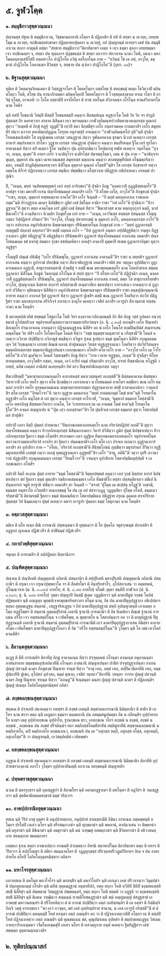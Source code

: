 <h1>๕. จูฬวโคฺค</h1>
<h3>๑. สมฺมุขีภาวสุตฺตวณฺณนา</h3>
<p> ปญฺจมสฺส  ปฐเม ติ สมฺมุขีภาเวน, วิชฺชมานตายาติ อโตฺถฯ ติ ปฎิลภติฯ ติ ยทิ หิ สทฺธา น ภเวยฺย, เทยฺยธโมฺม น ภเวยฺย, ทกฺขิเณยฺยสงฺขาตา ปฎิคฺคาหกปุคฺคลา น ภเวยฺยุํ, กถํ ปุญฺญกมฺมํ กเรยฺยฯ เตสํ ปน สมฺมุขีภาเวน สกฺกา กาตุนฺติ ตสฺมา ‘‘สทฺธาย สมฺมุขีภาวา’’ติอาทิมาหฯ เอตฺถ จ เทฺว  ธมฺมา สุลภา เทยฺยธมฺมา เจว ทกฺขิเณยฺยา จ, สทฺธา ปน ทุลฺลภาฯ ปุถุชฺชนสฺส หิ สทฺธา อถาวรา ปทวาเรน นานา โหติ, เตเนว มหาโมคฺคลฺลานสทิโสปิ อคฺคสาวโก ปาฎิโภโค ภวิตุํ อสโกฺกโนฺต อาห – ‘‘ทฺวินฺนํ โข เต อหํ, อาวุโส, ธมฺมานํ ปาฎิโภโค โภคานญฺจ ชีวิตสฺส จ, สทฺธาย ปน ตฺวํเยว ปาฎิโภโค’’ติ (อุทา. ๑๘)ฯ</p>


<h3>๒. ติฐานสุตฺตวณฺณนา</h3>
<p> ทุติเย ติ วิคตมจฺฉริยมเลนฯ ติ วิสฺสฎฺฐจาโคฯ ติ โธตหโตฺถฯ อสฺสโทฺธ หิ สตกฺขตฺตุํ หเตฺถ โธวิตฺวาปิ มลินหโตฺถว โหติ, สโทฺธ ปน ทานาภิรตตฺตา มลินหโตฺถปิ โธตหโตฺถวฯ ติ  โวสฺสคฺคสงฺขาเต ทาเน รโตฯ ติ ยาจิตุํ ยุโตฺต, ยาจเกหิ วา โยโค อสฺสาติปิ ยาจโยโคฯ ติ ทานํ ททโนฺต สํวิภาคญฺจ กโรโนฺต ทานสํวิภาครโต นาม โหติฯ</p>


<p>นฺติ ทสปิ โยชนานิ วีสมฺปิ ติํสมฺปิ โยชนสตมฺปิ คนฺตฺวา สีลสมฺปเนฺน ทฎฺฐุกาโม โหติ  วิย  วิย จฯ ปาฎลิปุตฺตสฺส กิร นครทฺวาเร สาลาย นิสินฺนา เทฺว พฺราหฺมณา กาฬวลฺลิมณฺฑปวาสิมหานาคเตฺถรสฺส คุณกถํ สุตฺวา ‘‘อเมฺหหิ ตํ ภิกฺขุํ ทฎฺฐุํ วฎฺฎตี’’ติ เทฺวปิ ชนา นิกฺขมิํสุฯ เอโก อนฺตรามเคฺค กาลมกาสิฯ เอโก สมุทฺทตีรํ ปตฺวา นาวาย มหาติตฺถปฎฺฎเน โอรุยฺห อนุราธปุรํ  อาคนฺตฺวา ‘‘กาฬวลฺลิมณฺฑโป กุหิ’’นฺติ ปุจฺฉิฯ โรหณชนปเทติฯ โส อนุปุเพฺพน เถรสฺส วสนฎฺฐานํ ปตฺวา จูฬนครคาเม ธุรฆเร นิวาสํ คเหตฺวา เถรสฺส อาหารํ สมฺปาเทตฺวา ปาโตว วุฎฺฐาย เถรสฺส วสนฎฺฐานํ ปุจฺฉิตฺวา คนฺตฺวา ชนปริยเนฺต ฐิโต เถรํ ทูรโตว อาคจฺฉนฺตํ ทิสฺวา สกิํ ตเตฺถว ฐิโต วนฺทิตฺวา ปุน อุปสงฺกมิตฺวา โคปฺผเกสุ ทฬฺหํ คเหตฺวา วนฺทโนฺต ‘‘อุจฺจา, ภเนฺต, ตุเมฺห’’ติ อาหฯ เถโร จ นาติอุโจฺจ นาติรโสฺส ปมาณยุโตฺตว, เตน นํ ปุน อาห – ‘‘นาติอุจฺจา ตุเมฺห, ตุมฺหากํ  ปน คุณา เมจกวณฺณสฺส สมุทฺทสฺส มตฺถเกน คนฺตฺวา สกลชมฺพุทีปตลํ อโชฺฌตฺถริตฺวา คตา, อหมฺปิ ปาฎลิปุตฺตนครทฺวาเร นิสิโนฺน ตุมฺหากํ คุณกถํ อโสฺสสิ’’นฺติฯ โส เถรสฺส ภิกฺขาหารํ ทตฺวา อตฺตโน ติจีวรํ ปฎิยาเทตฺวา เถรสฺส สนฺติเก ปพฺพชิตฺวา ตโสฺสวาเท ปติฎฺฐาย กติปาเหเนว อรหตฺตํ ปาปุณิฯ</p>


<p>ปิ, ‘‘ภเนฺต, มยฺหํ วนฺทิตพฺพยุตฺตกํ  เอกํ อยฺยํ อาจิกฺขถา’’ติ ปุจฺฉิฯ ภิกฺขู ‘‘มงฺคลวาสี กุฎฺฎติสฺสเตฺถโร’’ติ อาหํสุฯ ราชา มหาปริวาเรน ปญฺจโยชนมคฺคํ อคมาสิฯ เถโร ‘‘กิํ สโทฺท เอโส, อาวุโส’’ติ ภิกฺขุสงฺฆํ ปุจฺฉิฯ ‘‘ราชา, ภเนฺต, ตุมฺหากํ ทสฺสนตฺถาย อาคโต’’ติฯ เถโร จิเนฺตสิ – ‘‘กิํ มยฺหํ มหลฺลกกาเล ราชเคเห กมฺม’’นฺติ ทิวาฎฺฐาเน มเญฺจ นิปชฺชิตฺวา ภูมิยํ เลขํ ลิขโนฺต อจฺฉิฯ ราชา ‘‘กหํ เถโร’’ติ ปุจฺฉิตฺวา ‘‘ทิวาฎฺฐาเน’’ติ สุตฺวา ตตฺถ คจฺฉโนฺต เถรํ ภูมิยํ เลขํ ลิขนฺตํ ทิสฺวา ‘‘ขีณาสวสฺส นาม หตฺถกุกฺกุจฺจํ นตฺถิ, นายํ ขีณาสโว’’ติ อวนฺทิตฺวาว นิวตฺติฯ ภิกฺขุสโงฺฆ เถรํ อาห – ‘‘ภเนฺต, เอวํวิธสฺส สทฺธสฺส ปสนฺนสฺส รโญฺญ กสฺมา วิปฺปฎิสารํ กริตฺถา’’ติฯ ‘‘อาวุโส, รโญฺญ ปสาทรกฺขนํ น ตุมฺหากํ ภาโร, มหลฺลกเตฺถรสฺส ภาโร’’ติ วตฺวา อปรภาเค อนุปาทิเสสาย นิพฺพานธาตุยา ปรินิพฺพายโนฺต ภิกฺขุสงฺฆํ อาห – ‘‘มยฺหํ กูฎาคารมฺหิ อญฺญมฺปิ ปลฺลงฺกํ อตฺถรถา’’ติฯ ตสฺมิํ อตฺถเต เถโร – ‘‘อิทํ กูฎาคารํ อนฺตเร อปฺปติฎฺฐหิตฺวา รญฺญา ทิฎฺฐกาเลเยว ภูมิยํ ปติฎฺฐาตู’’ติ อธิฎฺฐหิตฺวา ปรินิพฺพายิฯ กูฎาคารํ ปญฺจโยชนมคฺคํ อากาเสน อคมาสิฯ ปญฺจโยชนมเคฺค ธชํ ธาเรตุํ สมตฺถา รุกฺขา ธชปคฺคหิตาว อเหสุํฯ คจฺฉาปิ คุมฺพาปิ สเพฺพ กูฎาคาราภิมุขา หุตฺวา อฎฺฐํสุฯ</p>


<p>รโญฺญปิ ปณฺณํ ปหิณิํสุ ‘‘เถโร ปรินิพฺพุโต, กูฎาคารํ อากาเสน อาคจฺฉตี’’ติฯ ราชา น สทฺทหิฯ กูฎาคารํ อากาเสน คนฺตฺวา ถูปารามํ ปทกฺขิณํ กตฺวา สิลาเจติยฎฺฐานํ อคมาสิฯ เจติยํ สห วตฺถุนา อุปฺปติตฺวา กูฎาคารมตฺถเก อฎฺฐาสิ, สาธุการสหสฺสานิ ปวตฺติํสุ ฯ ตสฺมิํ ขเณ มหาพฺยคฺฆเตฺถโร นาม โลหปาสาเท สตฺตมกูฎาคาเร นิสิโนฺน ภิกฺขูนํ วินยกมฺมํ กโรโนฺต ตํ สทฺทํ สุตฺวา ‘‘กิํ สโทฺท  เอโส’’ติ ปฎิปุจฺฉิฯ ภเนฺต, มงฺคลวาสี กุฎฺฎติสฺสเตฺถโร ปรินิพฺพุโต, กูฎาคารํ ปญฺจโยชนมคฺคํ อากาเสน อาคตํ, ตตฺถ โส สาธุการสโทฺทติฯ อาวุโส, ปุญฺญวเนฺต นิสฺสาย  สกฺการํ ลภิสฺสามาติ อเนฺตวาสิเก ขมาเปตฺวา อากาเสเนว อาคนฺตฺวา ตํ กูฎาคารํ ปวิสิตฺวา ทุติยมเญฺจ นิสีทิตฺวา อนุปาทิเสสาย นิพฺพานธาตุยา ปรินิพฺพายิฯ ราชา คนฺธปุปฺผจุณฺณานิ อาทาย คนฺตฺวา อากาเส ฐิตํ กูฎาคารํ ทิสฺวา กูฎาคารํ ปูเชสิฯ ตสฺมิํ ขเณ กูฎาคารํ โอตริตฺวา ปถวิยํ ปติฎฺฐิตํฯ ราชา มหาสกฺกาเรน สรีรกิจฺจํ กาเรตฺวา ธาตุโย คเหตฺวา เจติยํ อกาสิฯ เอวรูปา สีลวนฺตานํ ทสฺสนกามา นาม โหนฺติฯ</p>


<p>ติ ตถาคตปฺปเวทิตํ สทฺธมฺมํ โสตุกาโม โหติ  วิยฯ คงฺคาวนวาลิองฺคณมฺหิ กิร ติํส ภิกฺขู วสฺสํ อุปคตา อนฺวทฺธมาสํ อุโปสถทิวเส จตุปจฺจยสโนฺตสภาวนารามมหาอริยวํสญฺจ (อ. นิ. ๔.๒๘) กเถนฺติฯ เอโก ปิณฺฑปาติกเตฺถโร ปจฺฉาภาเคน อาคนฺตฺวา ปฎิจฺฉนฺนฎฺฐาเน นิสีทิฯ อถ นํ เอโก โคนโส ชงฺฆปิณฺฑิมํสํ สณฺฑาเสน คณฺหโนฺต วิย ฑํสิฯ เถโร โอโลเกโนฺต โคนสํ ทิสฺวา ‘‘อชฺช ธมฺมสฺสวนนฺตรายํ น กริสฺสามี’’ติ โคนสํ คเหตฺวา ถวิกาย ปกฺขิปิตฺวา ถวิกามุขํ พนฺธิตฺวา อวิทูเร ฐาเน ฐเปตฺวา ธมฺมํ สุณโนฺตว นิสีทิฯ อรุณุคฺคมนญฺจ วิสํ วิกฺขเมฺภตฺวา เถรสฺส ติณฺณํ ผลานํ ปาปุณนญฺจ วิสสฺส ทฎฺฐฎฺฐาเนเนว โอตริตฺวา ปถวิปวิสนญฺจ ธมฺมกถิกเตฺถรสฺส ธมฺมกถานิฎฺฐาปนญฺจ เอกกฺขเณเยว อโหสิฯ ตโต เถโร อาห – ‘‘อาวุโส เอโก เม โจโร คหิโต’’ติ ถวิกํ มุญฺจิตฺวา โคนสํ วิสฺสเชฺชสิฯ ภิกฺขู ทิสฺวา ‘‘กาย เวลาย ทฎฺฐตฺถ, ภเนฺต’’ติ ปุจฺฉิํสุฯ หิโยฺย สายนฺหสมเย, อาวุโสติฯ กสฺมา, ภเนฺต, เอวํ ภาริยํ กมฺมํ กริตฺถาติฯ อาวุโส, สจาหํ ทีฆชาติเกน ทโฎฺฐติ วเทยฺยํ, นยิมํ เอตฺตกํ อานิสํสํ  ลเภยฺยนฺติฯ อิทํ ตาว ปิณฺฑปาติกเตฺถรสฺส วตฺถุฯ</p>


<p>ทีฆวาปิยมฺปิ ‘‘มหาชาตกภาณกเตฺถโร คาถาสหสฺสํ มหาเวสฺสนฺตรํ กเถสฺสตี’’ติ ติสฺสมหาคาเม ติสฺสมหาวิหารวาสี เอโก  ทหโร สุตฺวา ตโต นิกฺขมิตฺวา เอกาเหเนว นวโยชนมคฺคํ อาคโตฯ ตสฺมิํเยว ขเณ เถโร ธมฺมกถํ อารภิฯ ทหโร ทูรมคฺคาคมเนน สญฺชาตกายทรถตฺตา ปฎฺฐานคาถาย สทฺธิํ อวสานคาถํเยว ววตฺถเปสิฯ ตโต เถรสฺส ‘‘อิทมโวจา’’ติ  วตฺวา อุฎฺฐาย คมนกาเล ‘‘มยฺหํ อาคมนกมฺมํ โมฆํ ชาต’’นฺติ โรทมาโน อฎฺฐาสิฯ เอโก มนุโสฺส ตํ กถํ สุตฺวา คนฺตฺวา เถรสฺส อาโรเจสิ, ‘‘ภเนฺต, ‘ตุมฺหากํ ธมฺมกถํ โสสฺสามี’ติ เอโก ทหรภิกฺขุ ติสฺสมหาวิหารา อาคโต, โส ‘กายทรถภาเวน เม อาคมนํ โมฆํ ชาต’นฺติ โรทมาโน ฐิโต’’ติฯ คจฺฉถ สญฺญาเปถ นํ ‘‘ปุน เสฺว กเถสฺสามา’’ติฯ โส ปุนทิวเส เถรสฺส ธมฺมกถํ สุตฺวา โสตาปตฺติผลํ ปาปุณิฯ</p>


<p>อปราปิ  เอกา อิตฺถี ปุตฺตกํ ปายมานา ‘‘ทีฆภาณกมหาอภยเตฺถโร นาม อริยวํสปฎิปทํ กเถตี’’ติ สุตฺวา ปญฺจโยชนมคฺคํ คนฺตฺวา ทิวากถิกเตฺถรสฺส นิสินฺนกาเลเยว วิหารํ ปวิสิตฺวา ภูมิยํ ปุตฺตํ นิปชฺชาเปตฺวา ทิวากถิกเตฺถรสฺส ฐิตกาว ธมฺมํ อโสฺสสิฯ สรภาณเก เถเร อุฎฺฐิเต ทีฆภาณกมหาอภยเตฺถโร จตุปจฺจยสโนฺตสภาวนารามมหาอริยวํสํ อารภิฯ สา ฐิตกาว ปคฺคณฺหาติฯ เถโร ตโย เอว ปจฺจเย กเถตฺวา อุฎฺฐานาการํ อกาสิฯ สา อุปาสิกา อาห – ‘‘อโยฺย, ‘อริยวํสํ กเถสฺสามี’ติ สินิทฺธโภชนํ ภุญฺชิตฺวา มธุรปานกํ ปิวิตฺวา ยฎฺฐิมธุกเตลาทีหิ เภสชฺชํ กตฺวา กเถตุํ  ยุตฺตฎฺฐาเนเยว อุฎฺฐหตี’’ติฯ เถโร ‘‘สาธุ, ภคินี’’ติ วตฺวา อุปริ ภาวนารามํ ปฎฺฐเปสิฯ อรุณุคฺคมนญฺจ เถรสฺส ‘‘อิทมโวจา’’ติ วจนญฺจ อุปาสิกาย โสตาปตฺติผลุปฺปตฺติ จ เอกกฺขเณเยว อโหสิฯ</p>


<p>อปราปิ  อิตฺถี อเงฺกน ปุตฺตํ อาทาย ‘‘ธมฺมํ โสสฺสามี’’ติ จิตฺตลปพฺพตํ คนฺตฺวา เอกํ รุกฺขํ นิสฺสาย ทารกํ นิปชฺชาเปตฺวา สยํ ฐิตกาว ธมฺมํ สุณาติฯ รตฺติภาคสมนนฺตเร เอโก ทีฆชาติโก ตสฺสา  ปสฺสนฺติยาเยว สมีเป นิปนฺนทารกํ จตูหิ ทาฐาหิ ฑํสิตฺวา อคมาสิฯ สา จิเนฺตสิ – ‘‘สจาหํ ‘ปุโตฺต เม สเปฺปน ทโฎฺฐ’ติ วกฺขามิ, ธมฺมสฺส อนฺตราโย ภวิสฺสติฯ อเนกกฺขตฺตุํ โข ปน เม อยํ สํสารวเฎฺฎ วฎฺฎนฺติยา ปุโตฺต อโหสิ, ธมฺมเมว จริสฺสามี’’ติ ติยามรตฺติํ ฐิตกาว ธมฺมํ ปคฺคณฺหิตฺวา โสตาปตฺติผเล ปติฎฺฐาย อรุเณ อุคฺคเต สจฺจกิริยาย ปุตฺตสฺส วิสํ นิมฺมเถตฺวา ปุตฺตํ คเหตฺวา คตาฯ เอวรูปา ปุคฺคลา ธมฺมํ โสตุกามา นาม โหนฺติฯ</p>


<h3>๓. อตฺถวสสุตฺตวณฺณนา</h3>
<p> ตติเย  ติ ตโย อเตฺถ ตีณิ การณานิ ปสฺสเนฺตนฯ ติ ยุตฺตเมวฯ ติ โย ปุคฺคโล จตุสจฺจธมฺมํ ปกาเสติฯ ติ อฎฺฐกถํ ญาเณน ปฎิสํเวทีฯ ติ ปาฬิธมฺมํ ปฎิสํเวทีฯ</p>


<h3>๔. กถาปวตฺติสุตฺตวณฺณนา</h3>
<p> จตุเตฺถ ติ การเณหิฯ ติ อปฺปฎิหตา นิยฺยานิกาฯ</p>


<h3>๕. ปณฺฑิตสุตฺตวณฺณนา</h3>
<p> ปญฺจเม ติ ปณฺฑิเตหิ ปญฺญตฺตานิ กถิตานิ ปสตฺถานิฯ ติ สปฺปุริเสหิ มหาปุริเสหิ ปญฺญตฺตานิ กถิตานิ ปสตฺถานิฯ ติ กรุณา เจว กรุณาปุพฺพภาโค จฯ ติ สีลสํยโมฯ ติ  อินฺทฺริยสํวโร, อุโปสถวเสน วา อตฺตทมนํ, ปุโณฺณวาเท (ม. นิ. ๓.๓๙๕ อาทโย; สํ. นิ. ๔.๘๘ อาทโย) ทโมติ วุตฺตา ขนฺติปิ อาฬวเก (สํ. นิ. ๑.๒๔๖; สุ. นิ. ๑๘๓ อาทโย) วุตฺตา ปญฺญาปิ อิมสฺมิํ สุเตฺต วฎฺฎติเยวฯ นฺติ มาตาปิตูนํ รกฺขนํ โคปนํ ปฎิชคฺคนํฯ นฺติ อญฺญตฺถ พุทฺธปเจฺจกพุทฺธอริยสาวกา สโนฺต นาม, อิธ ปน มาตาปิตุอุปฎฺฐากา อธิเปฺปตาฯ ตสฺมา อุตฺตมเฎฺฐน สนฺตานํ , เสฎฺฐจริยเฎฺฐน ฯ อิทํ มาตาปิตุอุปฎฺฐานํ สพฺภิ อุปญฺญาตนฺติ เอวเมตฺถ อโตฺถ ทฎฺฐโพฺพฯ ติ สนฺตานํ อุตฺตมปุริสานํ เอตานิ ฐานานิ การณานิฯ ติ อิธ อิเมสํเยว ติณฺณํ ฐานานํ การเณน อริโย เจว ทสฺสนสมฺปโนฺน จ เวทิตโพฺพ, น พุทฺธาทโย น โสตาปนฺนาฯ อถ วา ติ มาตุปฎฺฐานํ ปิตุปฎฺฐานนฺติ เอตานิ ฐานานิ สนฺตานํ อุตฺตมปุริสานํ การณานีติ เอวํ มาตาปิตุอุปฎฺฐากวเสน อิมิสฺสา คาถาย อโตฺถ เวทิตโพฺพฯ มาตาปิตุอุปฎฺฐาโกเยว หิ อิธ ‘‘อริโย ทสฺสนสมฺปโนฺน’’ติ วุโตฺตฯ นฺติ โส เขมํ เทวโลกํ คจฺฉตีติฯ</p>


<h3>๖. สีลวนฺตสุตฺตวณฺณนา</h3>
<p> ฉเฎฺฐ  ติ ตีหิ การเณหิฯ ติอาทีสุ ภิกฺขู อาคจฺฉเนฺต ทิสฺวา ปจฺจุคฺคมนํ กโรนฺตา คจฺฉเนฺต อนุคจฺฉนฺตา อาสนสาลาย สมฺมชฺชนอุปเลปนาทีนิ กโรนฺตา อาสนานิ ปญฺญาเปนฺตา ปานียํ ปจฺจุปฎฺฐาเปนฺตา กาเยน ปุญฺญํ ปสวนฺติ นามฯ ภิกฺขุสงฺฆํ ปิณฺฑาย จรนฺตํ ทิสฺวา ‘‘ยาคุํ เทถ, ภตฺตํ เทถ, สปฺปินวนีตาทีนิ เทถ, คนฺธปุปฺผาทีหิ ปูเชถ, อุโปสถํ อุปวสถ, ธมฺมํ สุณาถ, เจติยํ วนฺทถา’’ติอาทีนิ วทนฺตา วาจาย ปุญฺญํ ปสวนฺติ นามฯ ภิกฺขู ปิณฺฑาย จรเนฺต ทิสฺวา ‘‘ลภนฺตู’’ติ จิเนฺตนฺตา มนสา ปุญฺญํ ปสวนฺติ นามฯ ติ ปฎิลภนฺติฯ ปุญฺญํ  ปเนตฺถ โลกิยโลกุตฺตรมิสฺสกํ กถิตํฯ</p>


<h3>๗. สงฺขตลกฺขณสุตฺตวณฺณนา</h3>
<p> สตฺตเม ติ ปจฺจเยหิ สมาคนฺตฺวา กตสฺสฯ ติ สงฺขตํ เอตนฺติ สญฺชานนการณานิ นิมิตฺตานิฯ ติ ชาติฯ ติ เภโทฯ  นาม ชราฯ ตตฺถ นฺติ เตภูมกา ธมฺมาฯ มคฺคผลานิ ปน อสมฺมสนูปคตฺตา อิธ น กถียนฺติฯ อุปฺปาทาทโย  นามฯ เตสุ อุปฺปาทกฺขเณ อุปฺปาโท, ฐานกฺขเณ ชรา, เภทกฺขเณ วโยฯ ลกฺขณํ น สงฺขตํ, สงฺขตํ น ลกฺขณํ , ลกฺขเณน ปน สงฺขตํ ปริจฺฉินฺนํฯ ยถา หตฺถิอสฺสโคมหิํสาทีนํ สตฺติสูลาทีนิ สญฺชานนลกฺขณานิ น หตฺถิอาทโย, นปิ หตฺถิอาทโย ลกฺขณาเนว, ลกฺขเณหิ ปน เต ‘‘อสุกสฺส หตฺถี, อสุกสฺส อโสฺส, อสุกหตฺถี, อสุกอโสฺส’’ติ วา ปญฺญายนฺติ, เอวํสมฺปทมิทํ เวทิตพฺพํฯ</p>


<h3>๘. อสงฺขตลกฺขณสุตฺตวณฺณนา</h3>
<p> อฎฺฐเม ติ ปจฺจเยหิ สมาคนฺตฺวา อกตสฺสฯ ติ อสงฺขตํ เอตนฺติ สญฺชานนการณานิ นิมิตฺตานิฯ ติอาทีหิ อุปฺปาทชราภงฺคานํ อภาโว วุโตฺตฯ อุปฺปาทาทีนญฺหิ อภาเวน อสงฺขตนฺติ ปญฺญายติฯ</p>


<h3>๙. ปพฺพตราชสุตฺตวณฺณนา</h3>
<p> นวเม  ติ มหารุกฺขาฯ นฺติ กุลเชฎฺฐกํฯ ติ สิลามโยฯ นฺติ อคามกฎฺฐาเนฯ ติ มหโนฺตฯ ติ อฎวิยํฯ ติ วนเชฎฺฐกาฯ นฺติ สุคติคามิกมคฺคสงฺขาตํ ธมฺมํ จริตฺวาฯ</p>


<h3>๑๐. อาตปฺปกรณียสุตฺตวณฺณนา</h3>
<p> ทสเม  นฺติ วีริยํ กาตุํ ยุตฺตํฯ ติ อนุปฺปาทตฺถาย, อนุปฺปาทํ สาเธสฺสามีติ อิมินา การเณน กตฺตพฺพนฺติ อโตฺถฯ ปรโตปิ เอเสว นโยฯ นฺติ สรีรสมฺภวานํฯ นฺติ ทุกฺขมานํฯ นฺติ พหลานํ, ตาปนวเสน วา ติพฺพานํฯ นฺติ ผรุสานํฯ นฺติ ติขิณานํฯ นฺติ อมธุรานํฯ นฺติ มนํ วเฑฺฒตุํ อสมตฺถานํฯ นฺติ ชีวิตหรานํฯ ติ อธิวาสนตฺถาย สหนตฺถาย ขมนตฺถายฯ</p>


<p>เอตฺตเก  ฐาเน สตฺถา อาณาเปตฺวา อาณตฺติํ ปวเตฺตตฺวา อิทานิ สมาทเปโนฺต ติอาทิมาหฯ ตตฺถ ติ ยทาฯ ติ วีริยวาฯ ติ สปฺปโญฺญฯ ติ สติยา สมนฺนาคโตฯ ติ วฎฺฎทุกฺขสฺส ปริเจฺฉทปริวฎุมกิริยายฯ อิเม จ ปน อาตาปาทโย ตโยปิ โลกิยโลกุตฺตรมิสฺสกา กถิตาฯ</p>


<h3>๑๑. มหาโจรสุตฺตวณฺณนา</h3>
<p> เอกาทสเม ติ มหโนฺต พลวโจโรฯ นฺติ ฆรสนฺธิํฯ นฺติ มหาวิโลปํฯ นฺติ เอกเมว เคหํ ปริวาเรตฺวา วิลุมฺปนํฯ ติ ปนฺถทูหนกมฺมํ กโรติฯ นฺติ นทีนํ ทุคฺคมฎฺฐานํ อนฺตรทีปกํ, ยตฺถ สกฺกา โหติ ทฺวีหิปิ ตีหิปิ ชงฺฆสหเสฺสหิ สทฺธิํ นิลียิตุํฯ นฺติ  ปพฺพตานํ วิสมฎฺฐานํ ปพฺพตนฺตรํ, ยตฺถ สกฺกา โหติ สตฺตหิ วา อฎฺฐหิ วา ชงฺฆสหเสฺสหิ สทฺธิํ นิลียิตุํฯ นฺติ ติเณน วฑฺฒิตฺวา สญฺฉนฺนํ ทฺวตฺติโยชนฎฺฐานํฯ นฺติ ฆนํ อญฺญมญฺญํ สํสฎฺฐสาขํ เอกาพทฺธํ  มหาวนสณฺฑํฯ ติ ปริโยทหิตฺวา ตํ ตํ การณํ ปกฺขิปิตฺวา อตฺถํ กถยิสฺสนฺติฯ ติ เต อสฺสฯ ติ กิสฺมิญฺจิ กิญฺจิ วตฺตุํ อารเทฺธเยว ‘‘มา เอวํ อวจุตฺถ, มยํ เอตํ กุลปรมฺปราย ชานาม, น เอส เอวรูปํ กริสฺสตี’’ติ ตํ ตํ การณํ ปกฺขิปิตฺวา มหนฺตมฺปิ โทสํ หรนฺตา อตฺถํ ภณนฺติฯ อถ วา ติ ปฎิจฺฉาเทตฺวาติปิ อโตฺถฯ เต หิ ตสฺสปิ โทสํ ปฎิจฺฉาเทตฺวา อตฺถํ ภณนฺติฯ นฺติ คุณขนเนน ขตํ, คุณุปฆาเตน อุปหตํฯ ติ สมฺปกฺขลนเฎฺฐน วิสเมน กายทฺวาริกกเมฺมนฯ วจีมโนกเมฺมสุปิ เอเสว นโยฯ ติ ทสวตฺถุกาย อนฺตํ คเหตฺวา ฐิตทิฎฺฐิยาฯ เสสํ สพฺพตฺถ อุตฺตานตฺถเมวาติฯ</p>

</p>

</p>


<h2>๒. ทุติยปณฺณาสกํ</h2>
